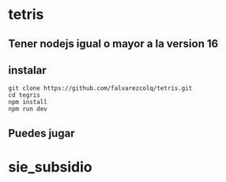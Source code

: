 # tetris
##  Tener nodejs igual o mayor a la version 16 

## instalar

```
git clone https://github.com/falvarezcolq/tetris.git
cd tegris
npm install
npm run dev

```

## Puedes jugar
# sie_subsidio
